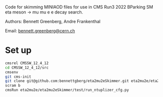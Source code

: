 Code for skimming MINIAOD files for use in CMS Run3 2022 BParking SM eta meson -> mu mu e e decay search.

Authors: Bennett Greenberg, Andre Frankenthal

Email: bennett.greenberg@cern.ch

# Set up

```bash
cmsrel CMSSW_12_4_12
cd CMSSW_12_4_12/src
cmsenv
git cms-init
git clone git@github.com:bennettgberg/eta2mu2eSkimmer.git eta2mu2e/eta2mu2eSkimmer
scram b
cmsRun eta2mu2e/eta2mu2eSkimmer/test/run_ntuplizer_cfg.py
```
